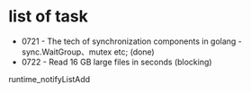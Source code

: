 # list of task 
* 0721 - The tech of synchronization components in golang - sync.WaitGroup、mutex etc; (done)
* 0722 - Read 16 GB large files in seconds (blocking)

runtime_notifyListAdd